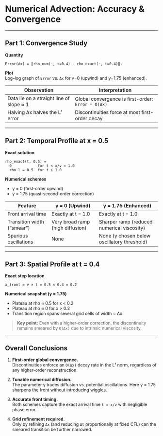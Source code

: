 # Numerical Advection: Accuracy & Convergence

---

## Part 1: Convergence Study

**Quantity**  
```text
Error(Δx) = ‖rho_num(·, t=0.4) - rho_exact(·, t=0.4)‖₁
```

**Plot**  
Log–log graph of `Error` vs. `Δx` for γ=0 (upwind) and γ=1.75 (enhanced).

| Observation                              | Interpretation                             |
|------------------------------------------|--------------------------------------------|
| Data lie on a straight line of slope ≈ 1 | Global convergence is first-order: `Error = O(Δx)` |
| Halving Δx halves the L¹ error           | Discontinuities force at most first-order decay |

---

## Part 2: Temporal Profile at x = 0.5

**Exact solution**  
```text
rho_exact(t, 0.5) =
  0            for t < x/v = 1.0
  rho_l = 0.5  for t ≥ 1.0
```

**Numerical schemes**  
- γ = 0   (first-order upwind)  
- γ = 1.75 (quasi-second-order correction)  

| Feature                    | γ = 0 (Upwind)                   | γ = 1.75 (Enhanced)                      |
|----------------------------|----------------------------------|------------------------------------------|
| Front arrival time         | Exactly at t = 1.0               | Exactly at t = 1.0                       |
| Transition width (“smear”) | Very broad ramp (high diffusion) | Sharper ramp (reduced numerical viscosity) |
| Spurious oscillations      | None                             | None (γ chosen below oscillatory threshold) |

---

## Part 3: Spatial Profile at t = 0.4

**Exact step location**  
```text
x_front = v × t = 0.5 × 0.4 = 0.2
```

**Numerical snapshot (γ = 1.75)**  
- Plateau at rho ≈ 0.5 for x < 0.2  
- Plateau at rho ≈ 0   for x > 0.2  
- Transition region spans several grid cells of width ~ Δx  

> **Key point:** Even with a higher-order correction, the discontinuity remains smeared by `O(Δx)` due to intrinsic numerical viscosity.

---

## Overall Conclusions

1. **First-order global convergence.**  
   Discontinuities enforce an `O(Δx)` decay rate in the L¹ norm, regardless of any higher-order reconstruction.

2. **Tunable numerical diffusion.**  
   The parameter γ trades diffusion vs. potential oscillations. Here γ = 1.75 sharpens the front without introducing wiggles.

3. **Accurate front timing.**  
   Both schemes capture the exact arrival time `t = x/v` with negligible phase error.

4. **Grid refinement required.**  
   Only by refining `Δx` (and reducing `Δt` proportionally at fixed CFL) can the smeared transition be further narrowed.
